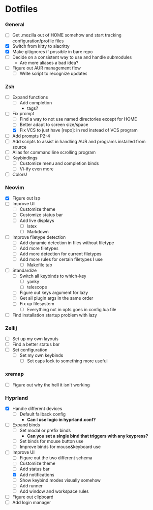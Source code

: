 # Dotfiles

### General
- [ ] Get .mozilla out of HOME somehow and start tracking configuration/profile files
- [x] Switch from kitty to alacritty
- [x] Make gitignores if possible in bare repo
- [ ] Decide on a consistent way to use and handle submodules
    - Are more aliases a bad idea?
- [ ] Figure out AUR management flow
    - [ ] Write script to recognize updates

### Zsh
- [ ] Expand functions
    - [ ] Add completion
        - tags?
- [ ] Fix prompt
    - [ ] Find a way to not use named directories except for HOME
    - [ ] Better adapt to screen size/space
    - [x] Fix VCS to just have [repo]: in red instead of VCS program
- [ ] Add prompts P2-4
- [ ] Add scripts to assist in handling AUR and programs installed from source
- [ ] Alias for command line scrolling program
- [ ] Keybindings
    - [ ] Customize menu and completion binds
    - [ ] Vi-ify even more
- [ ] Colors!

### Neovim
- [x] Figure out lsp
- [ ] Improve UI
    - [ ] Customize theme
    - [ ] Customize status bar
    - [ ] Add live displays
        - [ ] latex
        - [ ] Markdown
- [ ] Improve filetype detection
    - [ ] Add dynamic detection in files without filetype
    - [ ] Add more filetypes
    - [ ] Add more detection for current filetypes
    - [ ] Add more rules for certain filetypes I use
        - [ ] Makefile tab
- [ ] Standardize
    - [ ] Switch all keybinds to which-key
        - [ ] yanky
        - [ ] telescope
    - [ ] Figure out keys argument for lazy
    - [ ] Get all plugin args in the same order
    - [ ] Fix up filesystem
        - [ ] Everything not in opts goes in config.lua file
- [ ] Find installation startup problem with lazy

### Zellij
- [ ] Set up my own layouts
- [ ] Find a better status bar
- [ ] Set configuration
    - [ ] Set my own keybinds
        - [ ] Set caps lock to something more useful

<!-- ### tmux -->
<!-- - [ ] Make/fix tmuxp yamls -->
<!-- - [ ] Differentiate between tmux and zsh vi-mode -->
<!--     - [ ] Change cursor to reflect which vi-mode is active -->
<!--     - [ ] Look into using a different <esc> keybind for each -->
<!--         - jk vs kj -->
<!--         - tmux prefix -->
<!-- - [ ] Improve UI -->
<!--     - [ ] Customize theme -->
<!--     - [ ] Customize status bar -->

### xremap
- [ ] Figure out why the hell it isn't working

### Hyprland
- [x] Handle different devices
    - [ ] Default fallback config
        - **Can I use logic in hyprland.conf?**
- [ ] Expand binds
    - [ ] Set modal or prefix binds
        - **Can you set a single bind that triggers with any keypress?**
    - [ ] Set binds for mouse button use
    - [ ] Improve binds for mouse&keyboard use
- [ ] Improve UI
    - [ ] Figure out the two different schema
    - [ ] Customize theme
    - [ ] Add status bar
    - [x] Add notifications
    - [ ] Show keybind modes visually somehow
    - [ ] Add runner
    - [ ] Add window and workspace rules
- [ ] Figure out clipboard
- [ ] Add login manager
